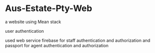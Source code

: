 # Aus-Estate-Pty-Web
a website using Mean stack

user authentication

used web service firebase for staff authentication and authorization and passport for agent authentication and authorization
